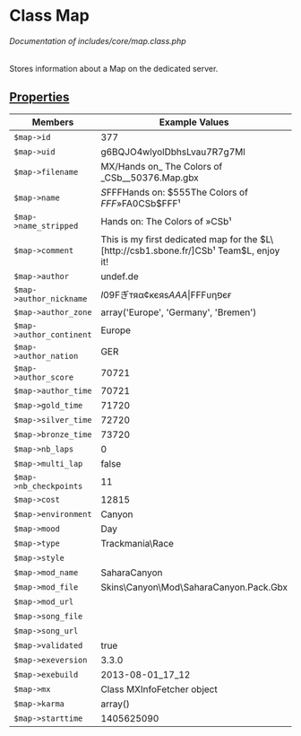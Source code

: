 # Class Map
###### Documentation of includes/core/map.class.php

Stores information about a Map on the dedicated server.



## [Properties](_#Properties)


| Members								| Example Values
|-----------------------------------------------------------------------|---------------
| `$map->id`								| 377
| `$map->uid`								| g6BQJO4wlyolDbhsLvau7R7g7Ml
| `$map->filename`							| MX/Hands on_ The Colors of _CSb__50376.Map.gbx
| `$map->name`								| $S$FFFHands on: $555The Colors of $FFF»$FA0CSb$FFF¹
| `$map->name_stripped`							| Hands on: The Colors of »CSb¹
| `$map->comment`							| This is my first dedicated map for the $L\[http://csb1.sbone.fr/]CSb¹ Team$L, enjoy it!
| `$map->author`							| undef.de
| `$map->author_nickname`						| $I$09Fぎтяα¢кєяѕ$AAA\|$FFFυηפєғ
| `$map->author_zone`							| array('Europe', 'Germany', 'Bremen')
| `$map->author_continent`						| Europe
| `$map->author_nation`							| GER
| `$map->author_score`							| 70721
| `$map->author_time`							| 70721
| `$map->gold_time`							| 71720
| `$map->silver_time`							| 72720
| `$map->bronze_time`							| 73720
| `$map->nb_laps`							| 0
| `$map->multi_lap`							| false
| `$map->nb_checkpoints`						| 11
| `$map->cost`								| 12815
| `$map->environment`							| Canyon
| `$map->mood`								| Day
| `$map->type`								| Trackmania\Race
| `$map->style`								| &nbsp;
| `$map->mod_name`							| SaharaCanyon
| `$map->mod_file`							| Skins\Canyon\Mod\SaharaCanyon.Pack.Gbx
| `$map->mod_url`							| &nbsp;
| `$map->song_file`							| &nbsp;
| `$map->song_url`							| &nbsp;
| `$map->validated`							| true
| `$map->exeversion`							| 3.3.0
| `$map->exebuild`							| 2013-08-01_17_12
| `$map->mx`								| Class MXInfoFetcher object
| `$map->karma`								| array()
| `$map->starttime`							| 1405625090

